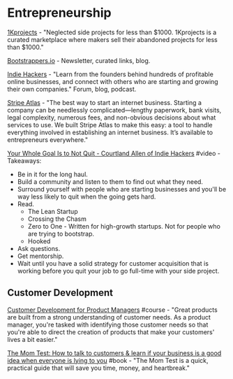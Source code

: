 # Entrepreneurship

[1Kprojects](https://1kprojects.com/) - "Neglected side projects for less than $1000. 1Kprojects is a curated marketplace where makers sell their abandoned projects for less than $1000."

[Bootstrappers.io](https://bootstrappers.io/) - Newsletter, curated links, blog.

[Indie Hackers](https://www.indiehackers.com/) - "Learn from the founders behind hundreds of profitable online businesses, and connect with others who are starting and growing their own companies." Forum, blog, podcast.

[Stripe Atlas](https://stripe.com/atlas) - "The best way to start an internet business. Starting a company can be needlessly complicated—lengthy paperwork, bank visits, legal complexity, numerous fees, and non-obvious decisions about what services to use. We built Stripe Atlas to make this easy: a tool to handle everything involved in establishing an internet business. It’s available to entrepreneurs everywhere."

[Your Whole Goal Is to Not Quit - Courtland Allen of Indie Hackers](https://www.youtube.com/watch?v=HR4nKgDnPHs) \#video  - Takeaways: 

* Be in it for the long haul. 
* Build a community and listen to them to find out what they need. 
* Surround yourself with people who are starting businesses and you'll be way less likely to quit when the going gets hard. 
* Read.
  * The Lean Startup
  * Crossing the Chasm
  * Zero to One - Written for high-growth startups. Not for people who are trying to bootstrap.
  * Hooked
* Ask questions. 
* Get mentorship.
* Wait until you have a solid strategy for customer acquisition that is working before you quit your job to go full-time with your side project.

## Customer Development

[Customer Development for Product Managers](https://www.lynda.com/Business-Skills-tutorials/Customer-Development-Product-Managers/704121-2.html) \#course - "Great products are built from a strong understanding of customer needs. As a product manager, you're tasked with identifying those customer needs so that you're able to direct the creation of products that make your customers' lives a bit easier."

[The Mom Test: How to talk to customers & learn if your business is a good idea when everyone is lying to you](https://www.goodreads.com/book/show/18529000-the-mom-test?from_search=true) \#book - "The Mom Test is a quick, practical guide that will save you time, money, and heartbreak."

